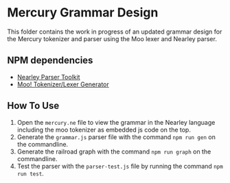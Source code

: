 # Mercury Grammar Design

This folder contains the work in progress of an updated grammar design for the Mercury tokenizer and parser using the Moo lexer and Nearley parser.

## NPM dependencies

- [Nearley Parser Toolkit](https://nearley.js.org/)
- [Moo! Tokenizer/Lexer Generator](https://www.npmjs.com/package/moo)

## How To Use

1. Open the `mercury.ne` file to view the grammar in the Nearley language including the moo tokenizer as embedded js code on the top.
2. Generate the `grammar.js` parser file with the command `npm run gen` on the commandline.
3. Generate the railroad graph with the command `npm run graph` on the commandline.
4. Test the parser with the `parser-test.js` file by running the command `npm run test`.